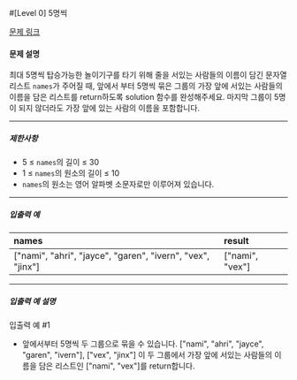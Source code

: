 #[Level 0] 5명씩

[문제 링크](https://school.programmers.co.kr/learn/courses/30/lessons/181886)

#### 문제 설명

최대 5명씩 탑승가능한 놀이기구를 타기 위해 줄을 서있는 사람들의 이름이 담긴 문자열 리스트 ```names```가 주어질 때, 앞에서 부터 5명씩 묶은 그룹의 가장 앞에 서있는 사람들의 이름을 담은 리스트를 return하도록 solution 함수를 완성해주세요. 마지막 그룹이 5명이 되지 않더라도 가장 앞에 있는 사람의 이름을 포함합니다.

---

##### 제한사항

- 5 ≤ ```names```의 길이 ≤ 30
- 1 ≤ ```names```의 원소의 길이 ≤ 10
- ```names```의 원소는 영어 알파벳 소문자로만 이루어져 있습니다.

---

##### 입출력 예

|names|result|
|:---|:---|
|["nami", "ahri", "jayce", "garen", "ivern", "vex", "jinx"]|["nami", "vex"]|

---

##### 입출력 예 설명

입출력 예 #1

- 앞에서부터 5명씩 두 그룹으로 묶을 수 있습니다. ["nami", "ahri", "jayce", "garen", "ivern"], ["vex", "jinx"] 이 두 그룹에서 가장 앞에 서있는 사람들의 이름을 담은 리스트인 ["nami", "vex"]를 return합니다.
